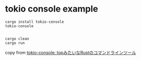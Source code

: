 # tokio console example

``` shell
cargo install tokio-console
tokio-console


cargo clean
cargo run
```
copy from [tokio-console: topみたいなRustのコマンドラインツール](https://zenn.dev/tfutada/articles/4dbb9659bb8102)
